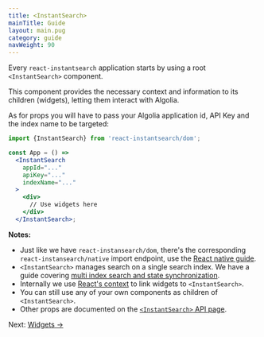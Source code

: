 ```yaml
---
title: <InstantSearch>
mainTitle: Guide
layout: main.pug
category: guide
navWeight: 90
---
```


Every `react-instantsearch` application starts by using a root `<InstantSearch>` component.

This component provides the necessary context and information to its children (widgets), letting them interact with Algolia.

As for props you will have to pass your Algolia application id, API Key and the index name to be targeted:

```jsx
import {InstantSearch} from 'react-instantsearch/dom';

const App = () =>
  <InstantSearch
    appId="..."
    apiKey="..."
    indexName="..."
  >
    <div>
      // Use widgets here
    </div>
  </InstantSearch>;
```

**Notes:**
* Just like we have `react-instansearch/dom`, there's the corresponding `react-instansearch/native` import endpoint, use the [React native guide](guide/React%20native.html).
* `<InstantSearch>` manages search on a single search index. We have a guide covering [multi index search and
state synchronization](Multi%20index.html).
* Internally we use [React's context](https://facebook.github.io/react/docs/context.html) to link widgets to
`<InstantSearch>`.
* You can still use any of your own components as children of `<InstantSearch>`.
* Other props are documented on the [`<InstantSearch>` API page](widgets/InstantSearch.html).

<div class="guide-nav">
Next: <a href="guide/Widgets.html">Widgets →</a>
</div>
